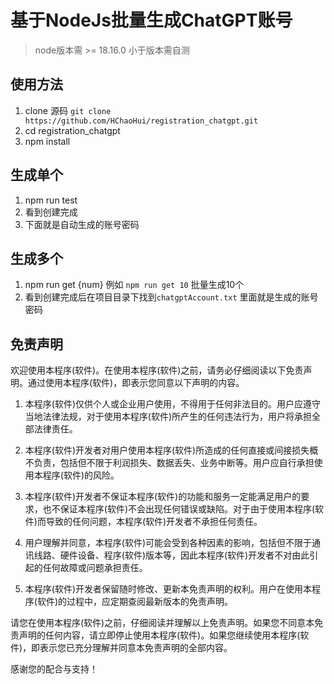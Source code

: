 # 基于NodeJs批量生成ChatGPT账号 
> node版本需 >= 18.16.0 小于版本需自测

## 使用方法

1. clone 源码 `git clone https://github.com/HChaoHui/registration_chatgpt.git`  
2. cd registration_chatgpt
3. npm install

## 生成单个  

1. npm run test
2. 看到创建完成
3. 下面就是自动生成的账号密码

## 生成多个  

1. npm run get {num} 例如 `npm run get 10` 批量生成10个
2. 看到创建完成后在项目目录下找到`chatgptAccount.txt` 里面就是生成的账号密码

## 免责声明

欢迎使用本程序(软件)。在使用本程序(软件)之前，请务必仔细阅读以下免责声明。通过使用本程序(软件)，即表示您同意以下声明的内容。

1. 本程序(软件)仅供个人或企业用户使用，不得用于任何非法目的。用户应遵守当地法律法规，对于使用本程序(软件)所产生的任何违法行为，用户将承担全部法律责任。

2. 本程序(软件)开发者对用户使用本程序(软件)所造成的任何直接或间接损失概不负责，包括但不限于利润损失、数据丢失、业务中断等。用户应自行承担使用本程序(软件)的风险。

3. 本程序(软件)开发者不保证本程序(软件)的功能和服务一定能满足用户的要求，也不保证本程序(软件)不会出现任何错误或缺陷。对于由于使用本程序(软件)而导致的任何问题，本程序(软件)开发者不承担任何责任。

4. 用户理解并同意，本程序(软件)可能会受到各种因素的影响，包括但不限于通讯线路、硬件设备、程序(软件)版本等，因此本程序(软件)开发者不对由此引起的任何故障或问题承担责任。

5. 本程序(软件)开发者保留随时修改、更新本免责声明的权利。用户在使用本程序(软件)的过程中，应定期查阅最新版本的免责声明。

请您在使用本程序(软件)之前，仔细阅读并理解以上免责声明。如果您不同意本免责声明的任何内容，请立即停止使用本程序(软件)。如果您继续使用本程序(软件)，即表示您已充分理解并同意本免责声明的全部内容。

感谢您的配合与支持！